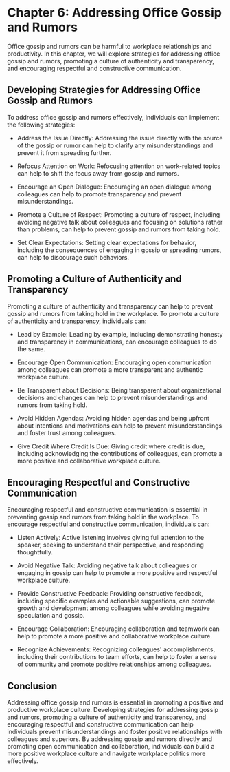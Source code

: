 Chapter 6: Addressing Office Gossip and Rumors
==============================================

Office gossip and rumors can be harmful to workplace relationships and productivity. In this chapter, we will explore strategies for addressing office gossip and rumors, promoting a culture of authenticity and transparency, and encouraging respectful and constructive communication.

Developing Strategies for Addressing Office Gossip and Rumors
-------------------------------------------------------------

To address office gossip and rumors effectively, individuals can implement the following strategies:

* Address the Issue Directly: Addressing the issue directly with the source of the gossip or rumor can help to clarify any misunderstandings and prevent it from spreading further.

* Refocus Attention on Work: Refocusing attention on work-related topics can help to shift the focus away from gossip and rumors.

* Encourage an Open Dialogue: Encouraging an open dialogue among colleagues can help to promote transparency and prevent misunderstandings.

* Promote a Culture of Respect: Promoting a culture of respect, including avoiding negative talk about colleagues and focusing on solutions rather than problems, can help to prevent gossip and rumors from taking hold.

* Set Clear Expectations: Setting clear expectations for behavior, including the consequences of engaging in gossip or spreading rumors, can help to discourage such behaviors.

Promoting a Culture of Authenticity and Transparency
----------------------------------------------------

Promoting a culture of authenticity and transparency can help to prevent gossip and rumors from taking hold in the workplace. To promote a culture of authenticity and transparency, individuals can:

* Lead by Example: Leading by example, including demonstrating honesty and transparency in communications, can encourage colleagues to do the same.

* Encourage Open Communication: Encouraging open communication among colleagues can promote a more transparent and authentic workplace culture.

* Be Transparent about Decisions: Being transparent about organizational decisions and changes can help to prevent misunderstandings and rumors from taking hold.

* Avoid Hidden Agendas: Avoiding hidden agendas and being upfront about intentions and motivations can help to prevent misunderstandings and foster trust among colleagues.

* Give Credit Where Credit Is Due: Giving credit where credit is due, including acknowledging the contributions of colleagues, can promote a more positive and collaborative workplace culture.

Encouraging Respectful and Constructive Communication
-----------------------------------------------------

Encouraging respectful and constructive communication is essential in preventing gossip and rumors from taking hold in the workplace. To encourage respectful and constructive communication, individuals can:

* Listen Actively: Active listening involves giving full attention to the speaker, seeking to understand their perspective, and responding thoughtfully.

* Avoid Negative Talk: Avoiding negative talk about colleagues or engaging in gossip can help to promote a more positive and respectful workplace culture.

* Provide Constructive Feedback: Providing constructive feedback, including specific examples and actionable suggestions, can promote growth and development among colleagues while avoiding negative speculation and gossip.

* Encourage Collaboration: Encouraging collaboration and teamwork can help to promote a more positive and collaborative workplace culture.

* Recognize Achievements: Recognizing colleagues' accomplishments, including their contributions to team efforts, can help to foster a sense of community and promote positive relationships among colleagues.

Conclusion
----------

Addressing office gossip and rumors is essential in promoting a positive and productive workplace culture. Developing strategies for addressing gossip and rumors, promoting a culture of authenticity and transparency, and encouraging respectful and constructive communication can help individuals prevent misunderstandings and foster positive relationships with colleagues and superiors. By addressing gossip and rumors directly and promoting open communication and collaboration, individuals can build a more positive workplace culture and navigate workplace politics more effectively.
